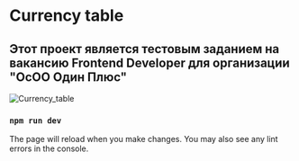 # Currency table
## Этот проект является тестовым заданием на вакансию Frontend Developer для организации "ОсОО Один Плюс"
![Currency_table](https://github.com/Ridgal/Oneplus-task/blob/master/src/assets/img/screen.png)

### `npm run dev`

The page will reload when you make changes.
You may also see any lint errors in the console.
